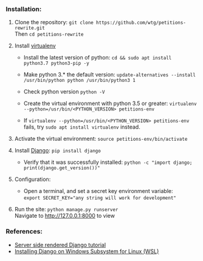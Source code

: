 ### Installation:

1. Clone the repository: `git clone https://github.com/wtg/petitions-rewrite.git`<br>
Then `cd petitions-rewrite`

2. Install [virtualenv](https://virtualenv.pypa.io/en/stable/installation/)

    * Install the latest version of python: `cd && sudo apt install python3.7 python3-pip -y`
   
    * Make python 3.* the default version: `update-alternatives --install /usr/bin/python python /usr/bin/python3 1`
   
    * Check python version `python -V`
   
    * Create the virtual environment with python 3.5 or greater: `virtualenv --python=/usr/bin/<PYTHON_VERSION> petitions-env`
    
    * If `virtualenv --python=/usr/bin/<PYTHON_VERSION> petitions-env` fails, try `sudo apt install virtualenv` instead.

3. Activate the virtual environment: `source petitions-env/bin/activate`

4. Install [Django](https://www.djangoproject.com/download/): `pip install django`<br>
    * Verify that it was successfully installed: `python -c "import django; print(django.get_version())"`

5. Configuration:
    * Open a terminal, and set a secret key environment variable:
<br>`export SECRET_KEY="any string will work for development"`

6. Run the site: `python manage.py runserver`<br>
Navigate to http://127.0.0.1:8000 to view


### References:

* [Server side rendered Django tutorial](https://developer.mozilla.org/en-US/docs/Learn/Server-side/Django)
* [Installing Django on Windows Subsystem for Linux (WSL)](https://www.youtube.com/watch?v=Z4D7Mv-MuNg)

